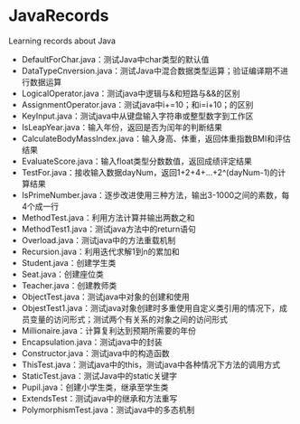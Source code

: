 # JavaRecords
Learning records about Java
- DefaultForChar.java：测试Java中char类型的默认值
- DataTypeCnversion.java：测试Java中混合数据类型运算；验证编译期不进行数据运算
- LogicalOperator.java：测试java中逻辑与&和短路与&&的区别
- AssignmentOperator.java：测试java中i+=10；和i=i+10；的区别
- KeyInput.java：测试java中从键盘输入字符串或整型数字到工作区
- IsLeapYear.java：输入年份，返回是否为闰年的判断结果
- CalculateBodyMassIndex.java：输入身高、体重，返回体重指数BMI和评估结果
- EvaluateScore.java：输入float类型分数数值，返回成绩评定结果
- TestFor.java：接收输入数据dayNum，返回1+2+4+...+2^(dayNum-1)的计算结果
- IsPrimeNumber.java：逐步改进使用三种方法，输出3-1000之间的素数，每4个成一行
- MethodTest.java：利用方法计算并输出两数之和
- MethodTest1.java：测试java方法中的return语句
- Overload.java：测试java中的方法重载机制
- Recursion.java：利用迭代求解1到n的累加和
- Student.java：创建学生类
- Seat.java：创建座位类
- Teacher.java：创建教师类
- ObjectTest.java：测试java中对象的创建和使用
- ObjestTest1.java：测试java对象创建时多重使用自定义类引用的情况下，成员变量的访问形式；测试两个有关系的对象之间的访问形式
- Millionaire.java：计算复利达到预期所需要的年份
- Encapsulation.java：测试java中的封装
- Constructor.java：测试java中的构造函数
- ThisTest.java：测试java中的this，测试java中各种情况下方法的调用方式
- StaticTest.java：测试Java中的static关键字
- Pupil.java：创建小学生类，继承至学生类
- ExtendsTest：测试java中的继承和方法重写
- PolymorphismTest.java：测试java中的多态机制

